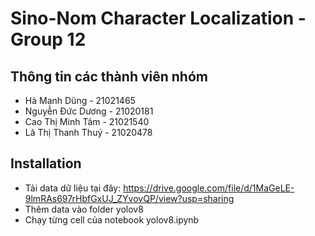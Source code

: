 # Sino-Nom Character Localization - Group 12
## Thông tin các thành viên nhóm
- Hà Mạnh Dũng - 21021465
- Nguyễn Đức Dương - 21020181
- Cao Thị Minh Tâm - 21021540
- Lã Thị Thanh Thuý - 21020478
## Installation
- Tải data dữ liệu tại đây: https://drive.google.com/file/d/1MaGeLE-9lmRAs697rHbfGxUJ_ZYvovQP/view?usp=sharing
- Thêm data vào folder yolov8
- Chạy từng cell của notebook yolov8.ipynb

